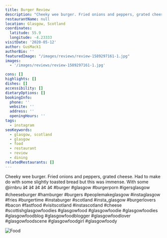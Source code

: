```yaml
---
title: Burger Review
description: "Cheeky wee burger. Fried onions and peppers, grated cheese. Had to make do with some slightly toasted bread but this was immense. With some @irnbru â\x80¢ â\x80¢ â\x80¢ â\x80¢ â\x80¢ #burger #gla"
restaurantName: null
location: Glasgow, Scotland
coordinates:
  latitude: 55.9
  longitude: -4.23333
visitDate: '2020-05-12'
author: GusMack1
authorBio: ''
featuredImage: "/images/reviews/review-1589297161-1.jpg"
images:
  - '/images/reviews/review-1589297161-1.jpg'

cons: []
highlights: []
dishes: []
accessibility: []
dietaryOptions: []
bookingInfo:
  phone: ''
  website: ''
  address: ''
  openingHours: ''
tags:
  - instagram
seoKeywords:
  - glasgow, scotland
  - glasgow
  - food
  - restaurant
  - review
  - dining
relatedRestaurants: []
---
```


Cheeky wee burger. Fried onions and peppers, grated cheese. Had to make do with some slightly toasted bread but this was immense. With some @irnbru
â¢
â¢
â¢
â¢
â¢
#burger #glasgow #burgerporn #igersglasgow #cheeseburger #hamburger #burgers #peoplemakeglasgow #instaglasgow #fries #burgertime #instaburger #scotland #insta_glasgow #burgerlovers #bacon #fastfood #visitscotland #instascotland #cheese
#scottishglasgowfoodies #glasgowfood #glasgowfoodie #glasgowfoodies #glasgowfoodblog #glasgowfoodblogger #glasgowfoodlover #glasgowfoodscene #glasgowfoodgirl #glasgowfoody

![Food](/images/reviews/review-1589297161-1.jpg)
